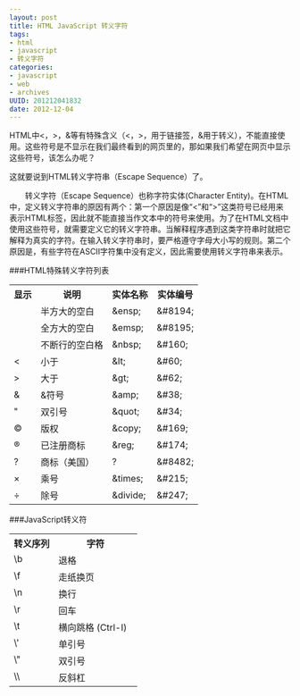 ```yaml
---
layout: post
title: HTML JavaScript 转义字符
tags: 
- html
- javascript
- 转义字符
categories:
- javascript
- web
- archives
UUID: 201212041832
date: 2012-12-04
---
```


HTML中&lt;，&gt;，&amp;等有特殊含义（&lt;，&gt;，用于链接签，&amp;用于转义），不能直接使用。这些符号是不显示在我们最终看到的网页里的，那如果我们希望在网页中显示这些符号，该怎么办呢？
<p>这就要说到HTML转义字符串（Escape Sequence）了。 </p>
<p>　　转义字符（Escape Sequence）也称字符实体(Character Entity)。在HTML中，定义转义字符串的原因有两个：第一个原因是像“&lt;”和“&gt;”这类符号已经用来表示HTML标签，因此就不能直接当作文本中的符号来使用。为了在HTML文档中使用这些符号，就需要定义它的转义字符串。当解释程序遇到这类字符串时就把它解释为真实的字符。在输入转义字符串时，要严&#26684;遵守字母大小写的规则。第二个原因是，有些字符在ASCII字符集中没有定义，因此需要使用转义字符串来表示。
</p>
###HTML特殊转义字符列表
<table width="580px">
<tbody>
<tr>
<th>显示</th>
<th>说明</th>
<th>实体名称</th>
<th>实体编号</th>
</tr>
<tr>
<td>&nbsp;</td>
<td>半方大的空白</td>
<td>&amp;ensp;</td>
<td>&amp;#8194;</td>
</tr>
<tr>
</tr>
<tr>
<td>&nbsp;</td>
<td>全方大的空白</td>
<td>&amp;emsp;</td>
<td>&amp;#8195;</td>
</tr>
<tr>
</tr>
<tr>
<td>&nbsp;</td>
<td>不断行的空白&#26684;</td>
<td>&amp;nbsp;</td>
<td>&amp;#160;</td>
</tr>
<tr>
<td>&lt;</td>
<td>小于</td>
<td>&amp;lt;</td>
<td>&amp;#60;</td>
</tr>
<tr>
<td>&gt;</td>
<td>大于</td>
<td>&amp;gt;</td>
<td>&amp;#62;</td>
</tr>
<tr>
<td>&amp;</td>
<td>&amp;符号</td>
<td>&amp;amp;</td>
<td>&amp;#38;</td>
</tr>
<tr>
<td>&quot;</td>
<td>双引号</td>
<td>&amp;quot;</td>
<td>&amp;#34;</td>
</tr>
<tr>
<td>©</td>
<td>版权</td>
<td>&amp;copy;</td>
<td>&amp;#169;</td>
</tr>
<tr>
<td>®</td>
<td>已注册商标</td>
<td>&amp;reg;</td>
<td>&amp;#174;</td>
</tr>
<tr>
<td>?</td>
<td>商标（美国）</td>
<td>?</td>
<td>&amp;#8482;</td>
</tr>
<tr>
</tr>
<tr>
<td>×</td>
<td>乘号</td>
<td>&amp;times;</td>
<td>&amp;#215;</td>
</tr>
<tr>
<td>÷</td>
<td>除号</td>
<td>&amp;divide;</td>
<td>&amp;#247;</td>
</tr>
</tbody>
</table>
###JavaScript转义符
<table width="580px">
<tbody>
<tr>
<th width="35%">转义序列</th>
<th width="65%">字符</th>
</tr>
<tr valign="top">
<td width="35%">\b</td>
<td width="65%">退&#26684;</td>
</tr>
<tr valign="top">
<td width="35%">\f</td>
<td width="65%">走纸换页</td>
</tr>
<tr valign="top">
<td width="35%">\n</td>
<td width="65%">换行</td>
</tr>
<tr valign="top">
<td width="35%">\r</td>
<td width="65%">回车</td>
</tr>
<tr valign="top">
<td width="35%">\t</td>
<td width="65%">横向跳&#26684; (Ctrl-I)</td>
</tr>
<tr valign="top">
<td width="35%">\'</td>
<td width="65%">单引号</td>
</tr>
<tr valign="top">
<td width="35%">\&quot;</td>
<td width="65%">双引号</td>
</tr>
<tr valign="top">
<td width="35%">\\</td>
<td width="65%">反斜杠</td>
</tr>
</tbody>
</table>
